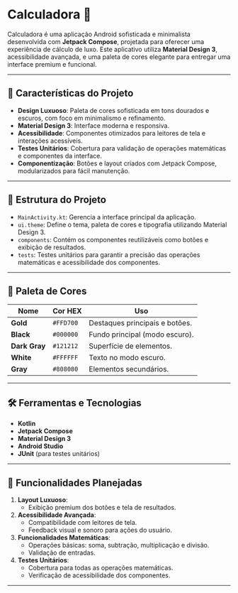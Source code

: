 # **Calculadora 💎**

Calculadora é uma aplicação Android sofisticada e minimalista desenvolvida com **Jetpack Compose**, projetada para oferecer uma experiência de cálculo de luxo. Este aplicativo utiliza **Material Design 3**, acessibilidade avançada, e uma paleta de cores elegante para entregar uma interface premium e funcional.

---

## 🎨 **Características do Projeto**
- **Design Luxuoso**: Paleta de cores sofisticada em tons dourados e escuros, com foco em minimalismo e refinamento.
- **Material Design 3**: Interface moderna e responsiva.
- **Acessibilidade**: Componentes otimizados para leitores de tela e interações acessíveis.
- **Testes Unitários**: Cobertura para validação de operações matemáticas e componentes da interface.
- **Componentização**: Botões e layout criados com Jetpack Compose, modularizados para fácil manutenção.

---

## 📂 **Estrutura do Projeto**
- `MainActivity.kt`: Gerencia a interface principal da aplicação.
- `ui.theme`: Define o tema, paleta de cores e tipografia utilizando Material Design 3.
- `components`: Contém os componentes reutilizáveis como botões e exibição de resultados.
- `tests`: Testes unitários para garantir a precisão das operações matemáticas e acessibilidade dos componentes.

---

## 🎨 **Paleta de Cores**
| Nome          | Cor HEX   | Uso                              |
|---------------|-----------|----------------------------------|
| **Gold**      | `#FFD700` | Destaques principais e botões.  |
| **Black**     | `#000000` | Fundo principal (modo escuro).  |
| **Dark Gray** | `#121212` | Superfície de elementos.        |
| **White**     | `#FFFFFF` | Texto no modo escuro.           |
| **Gray**      | `#808080` | Elementos secundários.          |

---

## 🛠️ **Ferramentas e Tecnologias**
- **Kotlin**
- **Jetpack Compose**
- **Material Design 3**
- **Android Studio**
- **JUnit** (para testes unitários)

---

## 🚀 **Funcionalidades Planejadas**
1. **Layout Luxuoso**:
   - Exibição premium dos botões e tela de resultados.
2. **Acessibilidade Avançada**:
   - Compatibilidade com leitores de tela.
   - Feedback visual e sonoro para ações do usuário.
3. **Funcionalidades Matemáticas**:
   - Operações básicas: soma, subtração, multiplicação e divisão.
   - Validação de entradas.
4. **Testes Unitários**:
   - Cobertura para todas as operações matemáticas.
   - Verificação de acessibilidade dos componentes.

---
